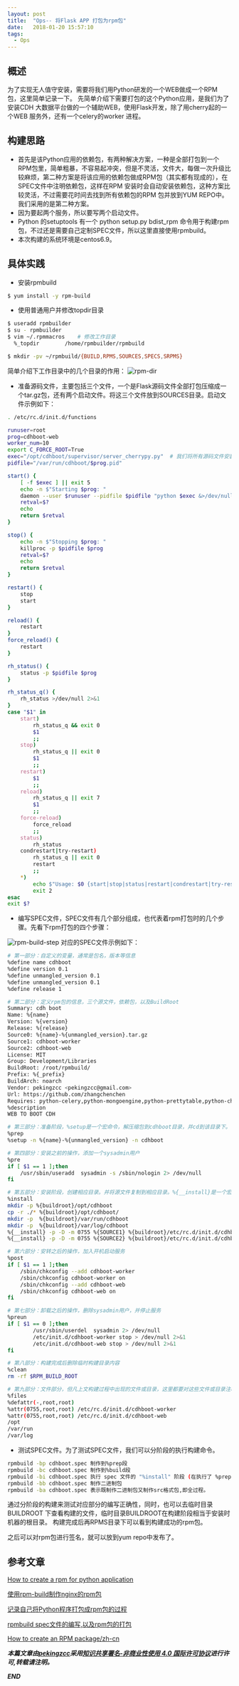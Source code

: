 ```yaml
---
layout: post
title:  "Ops-- 将Flask APP 打包为rpm包"
date:   2018-01-20 15:57:10
tags: 
  - Ops
---
```



## 概述

为了实现无人值守安装，需要将我们用Python研发的一个WEB做成一个RPM 包，这里简单记录一下。
先简单介绍下需要打包的这个Python应用，是我们为了安装CDH 大数据平台做的一个辅助WEB，使用Flask开发，除了用cherry起的一个WEB 服务外，还有一个celery的worker 进程。 

## 构建思路

- 首先是该Python应用的依赖包，有两种解决方案，一种是全部打包到一个RPM包里，简单粗暴，不容易起冲突，但是不灵活，文件大，每做一次升级比较麻烦，第二种方案是将该应用的依赖包做成RPM包（其实都有现成的），在SPEC文件中注明依赖包，这样在RPM 安装时会自动安装依赖包，这种方案比较灵活，不过需要花时间去找到所有依赖包的RPM 包并放到YUM REPO中。我们采用的是第二种方案。
- 因为要起两个服务，所以要写两个启动文件。
- Python 的setuptools 有一个 python setup.py bdist_rpm 命令用于构建rpm包，不过还是需要自己定制SPEC文件，所以这里直接使用rpmbuild。
- 本次构建的系统环境是centos6.9。


## 具体实践

- 安装rpmbuild
```bash
$ yum install -y rpm-build
```

- 使用普通用户并修改topdir目录
```bash
$ useradd rpmbuilder
$ su - rpmbuilder
$ vim ~/.rpmmacros    # 修改工作目录
  %_topdir        /home/rpmbuilder/rpmbuild

$ mkdir -pv ~/rpmbuild/{BUILD,RPMS,SOURCES,SPECS,SRPMS} 
```
简单介绍下工作目录中的几个目录的作用：
![rpm-dir](http://oeptotikb.bkt.clouddn.com/20180120rpm-dir.jpg)

- 准备源码文件，主要包括三个文件，一个是Flask源码文件全部打包压缩成一个tar.gz包，还有两个启动文件。将这三个文件放到SOURCES目录。启动文件示例如下：
```bash
. /etc/rc.d/init.d/functions

runuser=root
prog=cdhboot-web
worker_num=10
export C_FORCE_ROOT=True
exec="/opt/cdhboot/supervisor/server_cherrypy.py"  # 我们将所有源码文件安装到/opt/cdhboot/目录，后面会提到。
pidfile="/var/run/cdhboot/$prog.pid"

start() {
    [ -f $exec ] || exit 5
    echo -n $"Starting $prog: "
    daemon --user $runuser --pidfile $pidfile "python $exec &>/dev/null & echo \$! > $pidfile"
    retval=$?
    echo
    return $retval
}

stop() {
    echo -n $"Stopping $prog: "
    killproc -p $pidfile $prog
    retval=$?
    echo
    return $retval
}

restart() {
    stop
    start
}

reload() {
    restart
}
force_reload() {
    restart
}

rh_status() {
    status -p $pidfile $prog
}

rh_status_q() {
    rh_status >/dev/null 2>&1
}
case "$1" in
    start)
        rh_status_q && exit 0
        $1
        ;;
    stop)
        rh_status_q || exit 0
        $1
        ;;
    restart)
        $1
        ;;
    reload)
        rh_status_q || exit 7
        $1
        ;;
    force-reload)
        force_reload
        ;;
    status)
        rh_status
    condrestart|try-restart)
        rh_status_q || exit 0
        restart
        ;;
    *)
        echo $"Usage: $0 {start|stop|status|restart|condrestart|try-restart|reload|force-reload}"
        exit 2
esac
exit $?
```
- 编写SPEC文件，SPEC文件有几个部分组成，也代表着rpm打包时的几个步骤。先看下rpm打包的四个步骤：

![rpm-build-step](http://oeptotikb.bkt.clouddn.com/rpmbulld-step-20180122133542.jpg)
对应的SPEC文件示例如下：
```bash
# 第一部分：自定义的变量，通常是包名，版本等信息
%define name cdhboot
%define version 0.1
%define unmangled_version 0.1
%define unmangled_version 0.1
%define release 1

# 第二部分：定义rpm包的信息，三个源文件，依赖包，以及BuildRoot
Summary: cdh boot
Name: %{name}
Version: %{version}
Release: %{release}
Source0: %{name}-%{unmangled_version}.tar.gz 
Source1: cdhboot-worker
Source2: cdhboot-web
License: MIT
Group: Development/Libraries
BuildRoot: /root/rpmbuild/  
Prefix: %{_prefix}
BuildArch: noarch
Vendor: pekingzcc <pekingzcc@gmail.com>
Url: https://github.com/zhangchenchen
Requires: python-celery,python-mongoengine,python-prettytable,python-cherrypy,python-argparse,pytz,python-flask,python-flask-login  # 依赖包，使用yum安装时会先下载安装依赖包
%description
WEB TO BOOT CDH

# 第三部分：准备阶段，%setup是一个宏命令，解压缩包到cdhboot目录，并cd到该目录下。
%prep
%setup -n %{name}-%{unmangled_version} -n cdhboot

# 第四部分：安装之前的操作，添加一个sysadmin用户
%pre
if [ $1 == 1 ];then
    /usr/sbin/useradd  sysadmin -s /sbin/nologin 2> /dev/null
fi

# 第五部分：安装阶段，创建相应目录。并将源文件复制到相应目录。%{__install}是一个宏命令，类似于cp命令。
%install
mkdir -p %{buildroot}/opt/cdhboot
cp -r ./* %{buildroot}/opt/cdhboot/
mkdir -p  %{buildroot}/var/run/cdhboot
mkdir -p  %{buildroot}/var/log/cdhboot
%{__install} -p -D -m 0755 %{SOURCE1} %{buildroot}/etc/rc.d/init.d/cdhboot-worker
%{__install} -p -D -m 0755 %{SOURCE2} %{buildroot}/etc/rc.d/init.d/cdhboot-web

# 第六部分：安转之后的操作，加入开机启动服务
%post
if [ $1 == 1 ];then
    /sbin/chkconfig --add cdhboot-worker
    /sbin/chkconfig cdhboot-worker on
    /sbin/chkconfig --add cdhboot-web
    /sbin/chkconfig cdhboot-web on
fi

# 第七部分：卸载之后的操作，删除sysadmin用户，并停止服务 
%preun
if [ $1 == 0 ];then
        /usr/sbin/userdel  sysadmin 2> /dev/null
        /etc/init.d/cdhboot-worker stop > /dev/null 2>&1
        /etc/init.d/cdhboot-web stop > /dev/null 2>&1
fi

# 第八部分：构建完成后删除临时构建目录内容
%clean
rm -rf $RPM_BUILD_ROOT

# 第九部分：文件部分，但凡上文构建过程中出现的文件或目录，这里都要对这些文件或目录注明属性
%files 
%defattr(-,root,root)
%attr(0755,root,root) /etc/rc.d/init.d/cdhboot-worker
%attr(0755,root,root) /etc/rc.d/init.d/cdhboot-web
/opt
/var/run
/var/log
```

- 测试SPEC文件。为了测试SPEC文件，我们可以分阶段的执行构建命令。
```bash
rpmbuild -bp cdhboot.spec 制作到%prep段
rpmbuild -bc cdhboot.spec 制作到%build段
rpmbuild -bi cdhboot.spec 执行 spec 文件的 "%install" 阶段 (在执行了 %prep 和 %build 阶段之后)。这通常等价于执行了一次 "make install"
rpmbuild -bb cdhboot.spec 制作二进制包
rpmbuild -ba cdhboot.spec 表示既制作二进制包又制作src格式包,即全过程。
```
通过分阶段的构建来测试对应部分的编写正确性，同时，也可以去临时目录BUILDROOT 下查看构建的文件，临时目录BUILDROOT在构建阶段相当于安装时机器的根目录。
构建完成后再RPMS目录下可以看到构建成功的rpm包。

之后可以对rpm包进行签名，就可以放到yum repo中发布了。



## 参考文章

[How to create a rpm for python application](https://stackoverflow.com/questions/42286786/how-to-create-a-rpm-for-python-application)

[使用rpm-build制作nginx的rpm包](http://blog.51cto.com/nmshuishui/1583117)

[记录自己将Python程序打包成rpm包的过程](http://www.voidcn.com/article/p-zvfjwgek-up.html)

[rpmbuild spec文件的编写,以及rpm包的打包](https://wenchao.ren/archives/549)

[How to create an RPM package/zh-cn](https://fedoraproject.org/wiki/How_to_create_an_RPM_package/zh-cn)

***本篇文章由[pekingzcc](https://zhangchenchen.github.io/)采用[知识共享署名-非商业性使用 4.0 国际许可协议](https://creativecommons.org/licenses/by-nc-sa/4.0/)进行许可,转载请注明。***


 ***END***